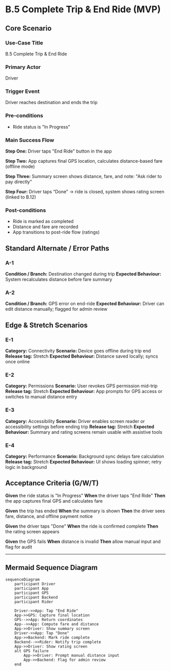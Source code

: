 # B.5 Complete Trip & End Ride (MVP)

## Core Scenario

### Use-Case Title

B.5 Complete Trip & End Ride

### Primary Actor

Driver

### Trigger Event

Driver reaches destination and ends the trip

### Pre-conditions

* Ride status is "In Progress"

### Main Success Flow

**Step One:** Driver taps "End Ride" button in the app

**Step Two:** App captures final GPS location, calculates distance-based fare (offline mode)

**Step Three:** Summary screen shows distance, fare, and note: "Ask rider to pay directly"

**Step Four:** Driver taps “Done” → ride is closed, system shows rating screen (linked to B.12)

### Post-conditions

* Ride is marked as completed
* Distance and fare are recorded
* App transitions to post-ride flow (ratings)

## Standard Alternate / Error Paths

### A-1

**Condition / Branch:** Destination changed during trip
**Expected Behaviour:** System recalculates distance before fare summary

### A-2

**Condition / Branch:** GPS error on end-ride
**Expected Behaviour:** Driver can edit distance manually; flagged for admin review

## Edge & Stretch Scenarios

### E-1

**Category:** Connectivity
**Scenario:** Device goes offline during trip end
**Release tag:** Stretch
**Expected Behaviour:** Distance saved locally; syncs once online

### E-2

**Category:** Permissions
**Scenario:** User revokes GPS permission mid-trip
**Release tag:** Stretch
**Expected Behaviour:** App prompts for GPS access or switches to manual distance entry

### E-3

**Category:** Accessibility
**Scenario:** Driver enables screen reader or accessibility settings before ending trip
**Release tag:** Stretch
**Expected Behaviour:** Summary and rating screens remain usable with assistive tools

### E-4

**Category:** Performance
**Scenario:** Background sync delays fare calculation
**Release tag:** Stretch
**Expected Behaviour:** UI shows loading spinner; retry logic in background

## Acceptance Criteria (G/W/T)

**Given** the ride status is "In Progress"
**When** the driver taps "End Ride"
**Then** the app captures final GPS and calculates fare

**Given** the trip has ended
**When** the summary is shown
**Then** the driver sees fare, distance, and offline payment notice

**Given** the driver taps "Done"
**When** the ride is confirmed complete
**Then** the rating screen appears

**Given** the GPS fails
**When** distance is invalid
**Then** allow manual input and flag for audit

---

## Mermaid Sequence Diagram

```mermaid
sequenceDiagram
    participant Driver
    participant App
    participant GPS
    participant Backend
    participant Rider

    Driver->>App: Tap "End Ride"
    App->>GPS: Capture final location
    GPS-->>App: Return coordinates
    App-->>App: Compute fare and distance
    App->>Driver: Show summary screen
    Driver->>App: Tap "Done"
    App->>Backend: Mark ride complete
    Backend-->>Rider: Notify trip complete
    App->>Driver: Show rating screen
    alt GPS failure
        App->>Driver: Prompt manual distance input
        App->>Backend: Flag for admin review
    end
```
